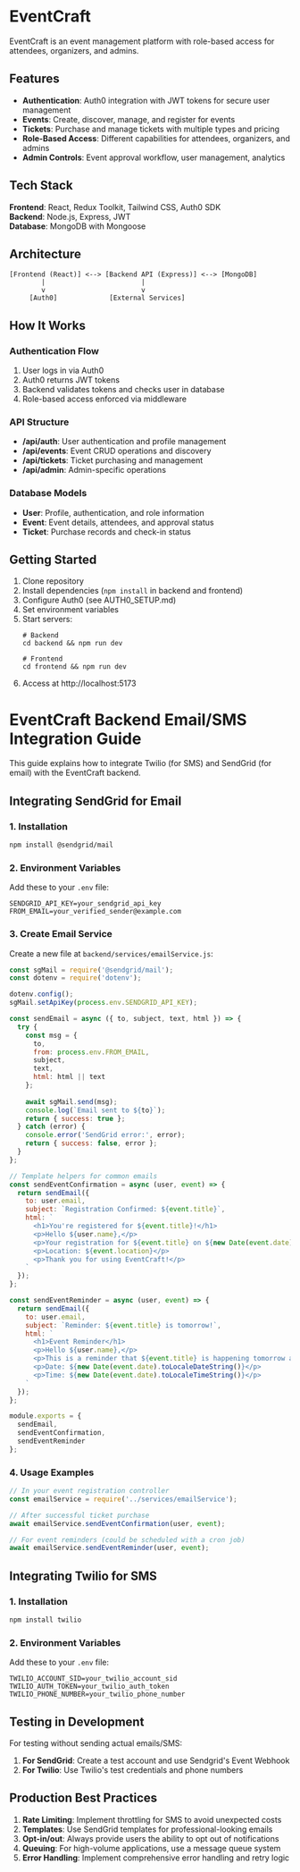 # EventCraft

EventCraft is an event management platform with role-based access for attendees, organizers, and admins.

## Features

- **Authentication**: Auth0 integration with JWT tokens for secure user management
- **Events**: Create, discover, manage, and register for events
- **Tickets**: Purchase and manage tickets with multiple types and pricing
- **Role-Based Access**: Different capabilities for attendees, organizers, and admins
- **Admin Controls**: Event approval workflow, user management, analytics

## Tech Stack

**Frontend**: React, Redux Toolkit, Tailwind CSS, Auth0 SDK  
**Backend**: Node.js, Express, JWT  
**Database**: MongoDB with Mongoose

## Architecture

```
[Frontend (React)] <--> [Backend API (Express)] <--> [MongoDB]
        |                        |
        v                        v
     [Auth0]             [External Services]
```

## How It Works

### Authentication Flow
1. User logs in via Auth0
2. Auth0 returns JWT tokens
3. Backend validates tokens and checks user in database
4. Role-based access enforced via middleware

### API Structure
- **/api/auth**: User authentication and profile management
- **/api/events**: Event CRUD operations and discovery
- **/api/tickets**: Ticket purchasing and management
- **/api/admin**: Admin-specific operations

### Database Models
- **User**: Profile, authentication, and role information
- **Event**: Event details, attendees, and approval status
- **Ticket**: Purchase records and check-in status

## Getting Started

1. Clone repository
2. Install dependencies (`npm install` in backend and frontend)
3. Configure Auth0 (see AUTH0_SETUP.md)
4. Set environment variables
5. Start servers:
   ```
   # Backend
   cd backend && npm run dev
   
   # Frontend
   cd frontend && npm run dev
   ```
6. Access at http://localhost:5173 


# EventCraft Backend Email/SMS Integration Guide

This guide explains how to integrate Twilio (for SMS) and SendGrid (for email) with the EventCraft backend.

## Integrating SendGrid for Email

### 1. Installation

```bash
npm install @sendgrid/mail
```

### 2. Environment Variables

Add these to your `.env` file:

```
SENDGRID_API_KEY=your_sendgrid_api_key
FROM_EMAIL=your_verified_sender@example.com
```

### 3. Create Email Service

Create a new file at `backend/services/emailService.js`:

```javascript
const sgMail = require('@sendgrid/mail');
const dotenv = require('dotenv');

dotenv.config();
sgMail.setApiKey(process.env.SENDGRID_API_KEY);

const sendEmail = async ({ to, subject, text, html }) => {
  try {
    const msg = {
      to,
      from: process.env.FROM_EMAIL,
      subject,
      text,
      html: html || text
    };
    
    await sgMail.send(msg);
    console.log(`Email sent to ${to}`);
    return { success: true };
  } catch (error) {
    console.error('SendGrid error:', error);
    return { success: false, error };
  }
};

// Template helpers for common emails
const sendEventConfirmation = async (user, event) => {
  return sendEmail({
    to: user.email,
    subject: `Registration Confirmed: ${event.title}`,
    html: `
      <h1>You're registered for ${event.title}!</h1>
      <p>Hello ${user.name},</p>
      <p>Your registration for ${event.title} on ${new Date(event.date).toLocaleDateString()} is confirmed.</p>
      <p>Location: ${event.location}</p>
      <p>Thank you for using EventCraft!</p>
    `
  });
};

const sendEventReminder = async (user, event) => {
  return sendEmail({
    to: user.email,
    subject: `Reminder: ${event.title} is tomorrow!`,
    html: `
      <h1>Event Reminder</h1>
      <p>Hello ${user.name},</p>
      <p>This is a reminder that ${event.title} is happening tomorrow at ${event.location}.</p>
      <p>Date: ${new Date(event.date).toLocaleDateString()}</p>
      <p>Time: ${new Date(event.date).toLocaleTimeString()}</p>
    `
  });
};

module.exports = {
  sendEmail,
  sendEventConfirmation,
  sendEventReminder
};
```

### 4. Usage Examples

```javascript
// In your event registration controller
const emailService = require('../services/emailService');

// After successful ticket purchase
await emailService.sendEventConfirmation(user, event);

// For event reminders (could be scheduled with a cron job)
await emailService.sendEventReminder(user, event);
```

## Integrating Twilio for SMS

### 1. Installation

```bash
npm install twilio
```

### 2. Environment Variables

Add these to your `.env` file:

```
TWILIO_ACCOUNT_SID=your_twilio_account_sid
TWILIO_AUTH_TOKEN=your_twilio_auth_token
TWILIO_PHONE_NUMBER=your_twilio_phone_number
```

## Testing in Development

For testing without sending actual emails/SMS:

1. **For SendGrid**: Create a test account and use Sendgrid's Event Webhook
2. **For Twilio**: Use Twilio's test credentials and phone numbers

## Production Best Practices

1. **Rate Limiting**: Implement throttling for SMS to avoid unexpected costs
2. **Templates**: Use SendGrid templates for professional-looking emails
3. **Opt-in/out**: Always provide users the ability to opt out of notifications
4. **Queuing**: For high-volume applications, use a message queue system
5. **Error Handling**: Implement comprehensive error handling and retry logic

